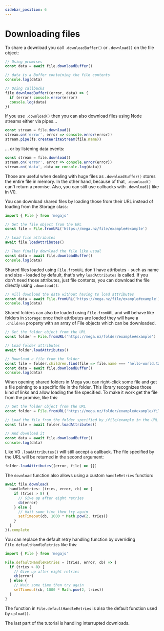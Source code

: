 ```yaml
---
sidebar_position: 6
---
```


# Downloading files

To share a download you call `.downloadBuffer()` or `.download()` on the file object:

```js
// Using promises
const data = await file.downloadBuffer()

// data is a Buffer containing the file contents
console.log(data)

// Using callbacks
file.downloadBuffer((error, data) => {
  if (error) console.error(error)
  console.log(data)
})
```

If you use `.download()` then you can also download files using Node streams either via pipes...

```js
const stream = file.download()
stream.on('error', error => console.error(error))
stream.pipe(fs.createWriteStream(file.name))
```

... or by listening data events:

```js
const stream = file.download()
stream.on('error', error => console.error(error))
stream.on('data', data => console.log(data))
```

Those are useful when dealing with huge files as `.downloadBuffer()` stores the entire file in memory. In the other hand, because of that, `.download()` can't return a promise. Also, you can still use callbacks with `.download()` like in V0.

You can download shared files by loading those from their URL instead of loading from the Storage class:

```js node2deno-v1
import { File } from 'megajs'

// Get the file object from the URL
const file = File.fromURL('https://mega.nz/file/example#example')

// Load file attributes
await file.loadAttributes()

// Then finally download the file like usual
const data = await file.downloadBuffer()
console.log(data)
```

Shared files loaded using `File.fromURL` don't have attributes - such as name and size - loaded by default, that's why `loadAttributes` is called. If you don't need those attributes, just file contents, you can download the file directly using `.download()`:

```js
// Will download the data without having to load attributes
const data = await File.fromURL('https://mega.nz/file/example#example').downloadBuffer()
console.log(data)
```

Shared folders can also be loaded using `File.fromURL` and will behave like folders in `Storage`: once their attributes are loaded they will have a `.children` property with an array of File objects which can be downloaded.

```js
// Get the folder object from the URL
const folder = File.fromURL('https://mega.nz/folder/example#example')

// Load folder attributes
await folder.loadAttributes()

// Download a file from the folder
const file = folder.children.find(file => file.name === 'hello-world.txt')
const data = await file.downloadBuffer()
console.log(data)
```

When opening shared folders in Mega you can right-click some file and get a file pointing to a specific file in the folder. This library recognizes those kind of links and allow loading the file specified. To make it work get the file from the promise, like this:

```js
// Get the folder object from the URL
const folder = File.fromURL('https://mega.nz/folder/example#example/file/example')

// Load the file from the folder specified by /file/example in the URL
const file = await folder.loadAttributes()

// And download it
const data = await file.downloadBuffer()
console.log(data)
```

Like V0 `.loadAttributes()` will still accept a callback. The file specified by the URL will be returned in the second argument:

```js
folder.loadAttributes((error, file) => {})
```

The `download` function also allows using a custom `handleRetries` function:

```js
await file.download(
  handleRetries: (tries, error, cb) => {
    if (tries > 8) {
      // Give up after eight retries
      cb(error)
    } else {
      // Wait some time then try again
      setTimeout(cb, 1000 * Math.pow(2, tries))
    }
  }
}).complete
```

You can replace the default retry handling function by overriding `File.defaultHandleRetries` like this:

```js node2deno-v1
import { File } from 'megajs'

File.defaultHandleRetries = (tries, error, cb) => {
  if (tries > 8) {
    // Give up after eight retries
    cb(error)
  } else {
    // Wait some time then try again
    setTimeout(cb, 1000 * Math.pow(2, tries))
  }
}
```

The function in `File.defaultHandleRetries` is also the default function used by `upload()`.

The last part of the tutorial is handling interrupted downloads.
